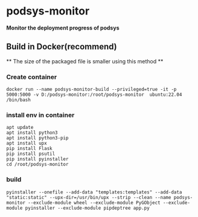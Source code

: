 # podsys-monitor
**Monitor the deployment progress of podsys**

## Build in Docker(recommend)
** The size of the packaged file is smaller using this method **
### Create container
``` shell
docker run --name podsys-monitor-build --privileged=true -it -p 5000:5000 -v D:/podsys-monitor:/root/podsys-monitor  ubuntu:22.04 /bin/bash
```
### install env in container
``` shell
apt update
apt install python3
apt install python3-pip
apt install upx
pip install Flask
pip install psutil
pip install pyinstaller
cd /root/podsys-monitor
```

### build
``` shell
pyinstaller --onefile --add-data "templates:templates" --add-data "static:static" --upx-dir=/usr/bin/upx --strip --clean --name podsys-monitor --exclude-module wheel --exclude-module PyGObject --exclude-module pyinstaller --exclude-module pipdeptree app.py
```